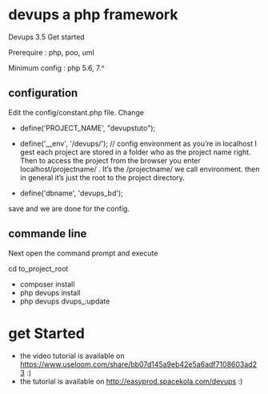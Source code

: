 # devups a php framework

Devups 3.5 Get started

Prerequire : php, poo, uml

Minimum config : php 5.6, 7.^

## configuration
Edit the config/constant.php file. Change
- define('PROJECT_NAME', "devupstuto");   

- define('__env', '/devups/'); // config environment as you’re in localhost I gest each project are stored in a folder   who as the project name right. Then to access the project from the browser you enter localhost/projectname/ . It’s the /projectname/ we call environment. then in general it’s just the root to the project directory.
- define('dbname', 'devups_bd');

save and we are done for the config.

## commande line

Next open the command prompt and execute 

cd to_project_root

- composer install
- php devups install
- php devups dvups_:update

# get Started

- the video tutorial is available on https://www.useloom.com/share/bb07d145a9eb42e5a6adf7108603ad23 :)
- the tutorial is available on http://easyprod.spacekola.com/devups :)
